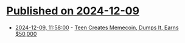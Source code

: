 # [Published on 2024-12-09](index.md)

* [2024-12-09, 11:58:00](https://soylentnews.org/article.pl?sid=24/12/08/1453224&from=rss) - [Teen Creates Memecoin, Dumps It, Earns $50,000](https://soylentnews.org/article.pl?sid=24/12/08/1453224&from=rss)
